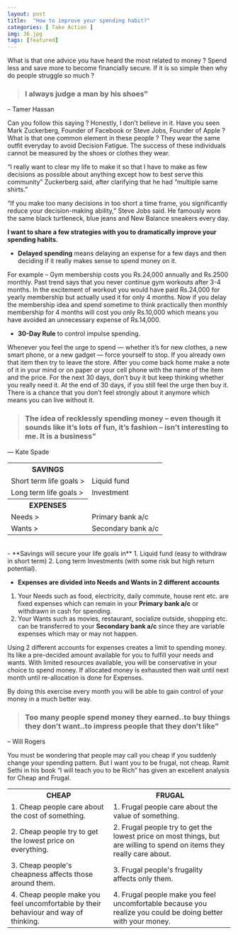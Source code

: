 ```yaml
---
layout: post
title:  "How to improve your spending habit?"
categories: [ Take Action ]
img: 36.jpg
tags: [featured]
---
```


What is that one advice you have heard the most related to money ? Spend less and save more to become financially secure. If it is so simple then why do people struggle so much ?

> ### I always judge a man by his shoes”  
– Tamer Hassan

Can you follow this saying ? Honestly, I don’t believe in it. Have you seen Mark Zuckerberg, Founder of Facebook or Steve Jobs, Founder of Apple ? What is that one common element in these people ? They wear the same outfit everyday to avoid Decision Fatigue. The success of these individuals cannot be measured by the shoes or clothes they wear.

“I really want to clear my life to make it so that I have to make as few decisions as possible about anything except how to best serve this community” Zuckerberg said, after clarifying that he had “multiple same shirts.”

“If you make too many decisions in too short a time frame, you significantly reduce your decision-making ability,” Steve Jobs said. He famously wore the same black turtleneck, blue jeans and New Balance sneakers every day.

**I want to share a few strategies with you to dramatically improve your spending habits.**

- **Delayed spending** means delaying an expense for a few days and then deciding if it really makes sense to spend money on it.

For example – Gym membership costs you Rs.24,000 annually and Rs.2500 monthly. Past trend says that you never continue gym workouts after 3-4 months. In the excitement of workout you would have paid Rs.24,000 for yearly membership but actually used it for only 4 months. Now if you delay the membership idea and spend sometime to think practically then monthly membership for 4 months will cost you only Rs.10,000 which means you have avoided an unnecessary expense of Rs.14,000.

- **30-Day Rule** to control impulse spending.

Whenever you feel the urge to spend — whether it’s for new clothes, a new smart phone, or a new gadget — force yourself to stop. If you already own that item then try to leave the store. After you come back home make a note of it in your mind or on paper or your cell phone with the name of the item and the price. For the next 30 days, don’t buy it but keep thinking whether you really need it. At the end of 30 days, if you still feel the urge then buy it. There is a chance that you don’t feel strongly about it anymore which means you can live without it.

> ### The idea of recklessly spending money – even though it sounds like it’s lots of fun, it’s fashion – isn’t interesting to me. It is a business”   
— Kate Spade


<table style="width:100%">
  <tr>
    <th>SAVINGS</th>
  </tr>
  <tr>
    <td> Short term life goals  ></td>
    <td>Liquid fund</td>
  </tr>
  <tr>
    <td>Long term life goals  ></td>
    <td>Investment</td>
  </tr>
<tr>
    <th>EXPENSES</th>
  </tr>
  <tr>
    <td> Needs  ></td>
    <td>Primary bank a/c</td>
  </tr>
  <tr>
    <td>Wants  ></td>
    <td>Secondary bank a/c</td>
  </tr>
</table>
<br>  
- **Savings will secure your life goals in**
1. Liquid fund (easy to withdraw in short term)
2. Long term Investments (with some risk but high return potential).
<br>

- **Expenses are divided into Needs and Wants in 2 different accounts**
1. Your Needs such as food, electricity, daily commute, house rent etc. are fixed expenses which can remain in your **Primary bank a/c** or withdrawn in cash for spending.
2. Your Wants such as movies, restaurant, socialize outside, shopping etc. can be transferred to your **Secondary bank a/c** since they are variable expenses which may or may not happen.

Using 2 different accounts for expenses creates a limit to spending money. Its like a pre-decided amount available for you to fulfill your needs and wants. With limited resources available, you will be conservative in your choice to spend money. If allocated money is exhausted then wait until next month until re-allocation is done for Expenses.

By doing this exercise every month you will be able to gain control of your money in a much better way.

> ### Too many people spend money they earned..to buy things they don’t want..to impress people that they don’t like”
– Will Rogers

You must be wondering that people may call you cheap if you suddenly change your spending pattern. But I want you to be frugal, not cheap. Ramit Sethi in his book “I will teach you to be Rich” has given an excellent analysis for Cheap and Frugal.

<table style="width:100%">
  <tr>
    <th>CHEAP</th>
	<th>FRUGAL</th>
  </tr>
  <tr>
    <td>1. Cheap people care about the cost of something.</td>
    <td>1. Frugal people care about the value of something.</td>
  </tr>
  <tr>
    <td>2. Cheap people try to get the lowest price on everything.</td>
    <td>2. Frugal people try to get the lowest price on most things, but are willing to spend on items they really care about.</td>
  </tr>
    <tr>
    <td>3. Cheap people's cheapness affects those around them.</td>
    <td>3. Frugal people's frugality affects only them.</td>
  </tr>
    <tr>
    <td>4. Cheap people make you feel uncomfortable by their behaviour and way of thinking.</td>
    <td>4. Frugal people make you feel uncomfortable because you realize you could be doing better with your money.</td>
  </tr>
</table>
